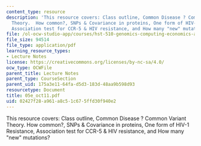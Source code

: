 ```yaml
---
content_type: resource
description: 'This resource covers: Class outline, Common Disease ? Common Variant
  Theory.  How common?, SNPs & Covariance in proteins, One form of HIV-1 Resistance,
  Association test for CCR-5 & HIV resistance, and How many "new" mutations?'
file: /ol-ocw-studio-app/courses/hst-510-genomics-computing-economics-and-society-fall-2005/02427f28a961a8c51c675ffd30f940e2_05e_oct11.pdf
file_size: 94514
file_type: application/pdf
learning_resource_types:
- Lecture Notes
license: https://creativecommons.org/licenses/by-nc-sa/4.0/
ocw_type: OCWFile
parent_title: Lecture Notes
parent_type: CourseSection
parent_uid: 175a3e11-64fa-d5d3-183d-48aa9b598d93
resourcetype: Document
title: 05e_oct11.pdf
uid: 02427f28-a961-a8c5-1c67-5ffd30f940e2
---
```

This resource covers: Class outline, Common Disease ? Common Variant Theory.  How common?, SNPs & Covariance in proteins, One form of HIV-1 Resistance, Association test for CCR-5 & HIV resistance, and How many "new" mutations?